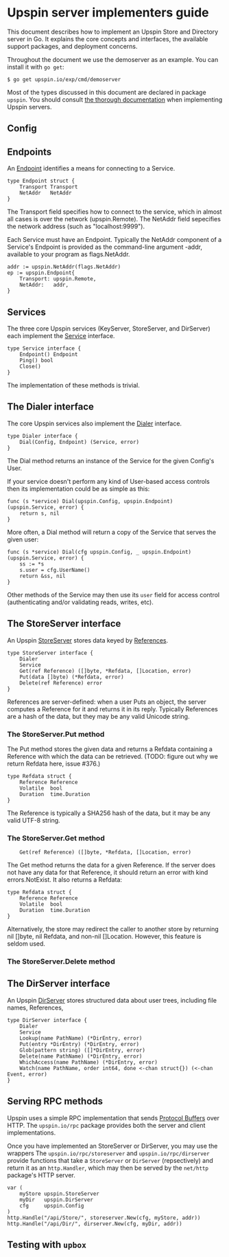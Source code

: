 # Upspin server implementers guide

This document describes how to implement an Upspin Store and Directory server
in Go. It explains the core concepts and interfaces, the available support
packages, and deployment concerns.

Throughout the document we use the demoserver as an example.
You can install it with `go get`:

```
$ go get upspin.io/exp/cmd/demoserver
```

Most of the types discussed in this document are declared in package `upspin`.
You should consult
[the thorough documentation](https://godoc.org/upspin.io/upspin/)
when implementing Upspin servers.

## Config

## Endpoints

An [Endpoint](https://godoc.org/upspin.io/upspin/#Endpoint)
identifies a means for connecting to a Service.

```
type Endpoint struct {
	Transport Transport
	NetAddr   NetAddr
}
```

The Transport field specifies how to connect to the service,
which in almost all cases is over the network (upspin.Remote).
The NetAddr field sepecifies the network address (such as "localhost:9999").

Each Service must have an Endpoint.
Typically the NetAddr component of a Service's Endpoint is provided as the
command-line argument -addr, available to your program as flags.NetAddr.

```
addr := upspin.NetAddr(flags.NetAddr)
ep := upspin.Endpoint{
	Transport: upspin.Remote,
	NetAddr:   addr,
}
```

## Services

The three core Upspin services (KeyServer, StoreServer, and DirServer) each
implement the [Service](https://godoc.org/upspin.io/upspin/#Service) interface.

```
type Service interface {
	Endpoint() Endpoint
	Ping() bool
	Close()
}
```

The implementation of these methods is trivial.

## The Dialer interface

The core Upspin services also implement the
[Dialer](https://godoc.org/upspin.io/upspin/#Dialer) interface.

```
type Dialer interface {
	Dial(Config, Endpoint) (Service, error)
}
```

The Dial method returns an instance of the Service for the given Config's User.

If your service doesn't perform any kind of User-based access controls
then its implementation could be as simple as this:

```
func (s *service) Dial(upspin.Config, upspin.Endpoint) (upspin.Service, error) {
	return s, nil
}
```

More often, a Dial method will return a copy of the Service that serves
the given user:

```
func (s *service) Dial(cfg upspin.Config, _ upspin.Endpoint) (upspin.Service, error) {
	ss := *s
	s.user = cfg.UserName()
	return &ss, nil
}
```

Other methods of the Service may then use its `user` field for access control
(authenticating and/or validating reads, writes, etc).

## The StoreServer interface

An Upspin [StoreServer](https://godoc.org/upspin.io/upspin/#StoreServer)
stores data keyed by [References](https://godoc.org/upspin.io/upspin/#Reference).

```
type StoreServer interface {
	Dialer
	Service
	Get(ref Reference) ([]byte, *Refdata, []Location, error)
	Put(data []byte) (*Refdata, error)
	Delete(ref Reference) error
}
```

References are server-defined: when a user Puts an object, the server computes
a Reference for it and returns it in its reply.
Typically References are a hash of the data,
but they may be any valid Unicode string.

### The StoreServer.Put method

The Put method stores the given data and returns a Refdata containing a
Reference with which the data can be retrieved.
(TODO: figure out why we return Refdata here, issue #376.)

```
type Refdata struct {
	Reference Reference
	Volatile  bool
	Duration  time.Duration
}
```

The Reference is typically a SHA256 hash of the data, but it may be any valid
UTF-8 string.

### The StoreServer.Get method

```
	Get(ref Reference) ([]byte, *Refdata, []Location, error)
```

The Get method returns the data for a given Reference.
If the server does not have any data for that Reference, it should
return an error with kind errors.NotExist.
It also returns a Refdata:

```
type Refdata struct {
	Reference Reference
	Volatile  bool
	Duration  time.Duration
}
```

Alternatively, the store may redirect the caller to another store
by returning nil []byte, nil Refdata, and non-nil []Location.
However, this feature is seldom used.

### The StoreServer.Delete method


## The DirServer interface

An Upspin [DirServer](https://godoc.org/upspin.io/upspin/#StoreServer)
stores structured data about user trees, including file names,
References, 

```
type DirServer interface {
	Dialer
	Service
	Lookup(name PathName) (*DirEntry, error)
	Put(entry *DirEntry) (*DirEntry, error)
	Glob(pattern string) ([]*DirEntry, error)
	Delete(name PathName) (*DirEntry, error)
	WhichAccess(name PathName) (*DirEntry, error)
	Watch(name PathName, order int64, done <-chan struct{}) (<-chan Event, error)
}
```


## Serving RPC methods

Upspin uses a simple RPC implementation that sends [Protocol Buffers](TODO) over HTTP.
The `upspin.io/rpc` package provides both the server and client implementations.

Once you have implemented an StoreServer or DirServer, you may use the wrappers
The `upspin.io/rpc/storeserver` and `upspin.io/rpc/dirserver` provide functions
that take a `StoreServer` or `DirServer` (repsectively) and return it as an
`http.Handler`, which may then be served by the `net/http` package's HTTP
server.

```
var (
	myStore upspin.StoreServer
	myDir   upspin.DirServer
	cfg     upspin.Config
)
http.Handle("/api/Store/", storeserver.New(cfg, myStore, addr))
http.Handle("/api/Dir/", dirserver.New(cfg, myDir, addr))
```

## Testing with `upbox`

